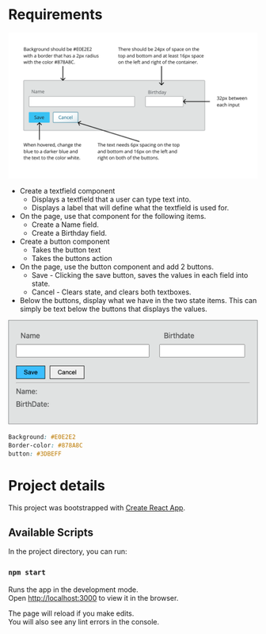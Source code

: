 # Requirements

![Alt text](/public/images/1.png "Optional title")

- Create a textfield component
  - Displays a textfield that a user can type text into.
  - Displays a label that will define what the textfield is used for.
- On the page, use that component for the following items.
  - Create a Name field.
  - Create a Birthday field.
- Create a button component
  - Takes the button text
  - Takes the buttons action
- On the page, use the button component and add 2 buttons.
  - Save - Clicking the save button, saves the values in each field into state.
  - Cancel - Clears state, and clears both textboxes.
- Below the buttons, display what we have in the two state items. This can simply be text below the buttons that displays the values.

![Alt text](/public/images/2.png "Optional title")

```css
Background: #E0E2E2
Border-color: #878A8C
button: #3DBEFF
```

# Project details

This project was bootstrapped with [Create React App](https://github.com/facebook/create-react-app).

## Available Scripts

In the project directory, you can run:

### `npm start`

Runs the app in the development mode.<br />
Open [http://localhost:3000](http://localhost:3000) to view it in the browser.

The page will reload if you make edits.<br />
You will also see any lint errors in the console.
